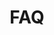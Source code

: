 ---
layout: faq
title: FAQ
permalink: "/faq.html"
description: 'Rentrouvez les questions les plus frequemment posées Q&A ici'

---